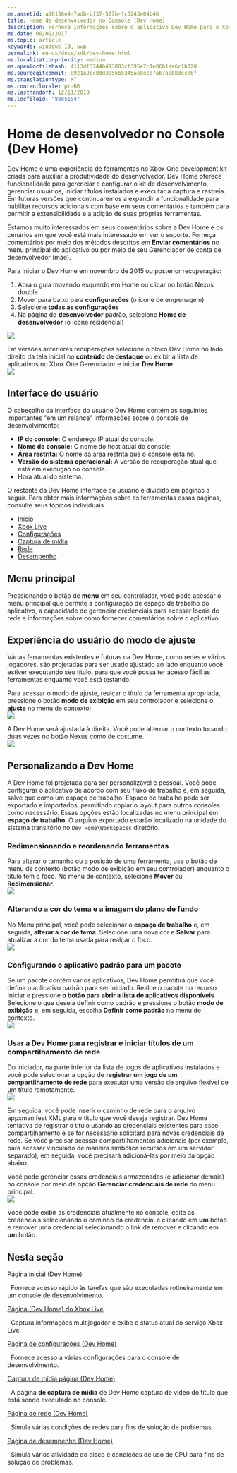 ```yaml
---
ms.assetid: a56156e4-7adb-bf37-527b-fc3243e04b46
title: Home de desenvolvedor no Console (Dev Home)
description: Fornece informações sobre o aplicativo Dev Home para o Xbox One.
ms.date: 08/09/2017
ms.topic: article
keywords: windows 10, uwp
permalink: en-us/docs/xdk/dev-home.html
ms.localizationpriority: medium
ms.openlocfilehash: 4113df37446d93883cf395e7c1e86b1de6c1b328
ms.sourcegitcommit: 8921a9cc0dd3e5665345ae8eca7ab7aeb83ccc6f
ms.translationtype: MT
ms.contentlocale: pt-BR
ms.lasthandoff: 12/11/2018
ms.locfileid: "8885154"
---
```

# <a name="developer-home-on-the-console-dev-home"></a>Home de desenvolvedor no Console (Dev Home)
   
  
Dev Home é uma experiência de ferramentas no Xbox One development kit criada para auxiliar a produtividade do desenvolvedor. Dev Home oferece funcionalidade para gerenciar e configurar o kit de desenvolvimento, gerenciar usuários, iniciar títulos instalados e executar a captura e rastreia. Em futuras versões que continuaremos a expandir a funcionalidade para habilitar recursos adicionais com base em seus comentários e também para permitir a extensibilidade e a adição de suas próprias ferramentas.   
   
  
Estamos muito interessados em seus comentários sobre a Dev Home e os cenários em que você está mais interessado em ver o suporte. Forneça comentários por meio dos métodos descritos em **Enviar comentários** no menu principal do aplicativo ou por meio de seu Gerenciador de conta de desenvolvedor (mãe).   
   
  
Para iniciar o Dev Home em novembro de 2015 ou posterior recuperação:  
 
   1. Abra o guia movendo esquerdo em Home ou clicar no botão Nexus double  
   1. Mover para baixo para **configurações** (o ícone de engrenagem)   
   1. Selecione **todas as configurações**  
   1. Na página do **desenvolvedor** padrão, selecione **Home de desenvolvedor** (o ícone residencial)   

 ![](images/dev_home_icons.png)   
  
Em versões anteriores recuperações selecione o bloco Dev Home no lado direito da tela inicial no **conteúdo de destaque** ou exibir a lista de aplicativos no Xbox One Gerenciador e iniciar **Dev Home**.   
 ![](images/dev_home_1.png) 
<a id="ID4EBC"></a>

   

## <a name="user-interface"></a>Interface do usuário  
   
  
O cabeçalho da interface do usuário Dev Home contém as seguintes importantes "em um relance" informações sobre o console de desenvolvimento:   
 
   *  **IP do console:** O endereço IP atual do console.   
   *  **Nome do console:** O nome do host atual do console.  
   *  **Área restrita:** O nome da área restrita que o console está no.  
   *  **Versão do sistema operacional:** A versão de recuperação atual que está em execução no console.
   *  Hora atual do sistema.   

   
  
O restante da Dev Home interface do usuário é dividido em páginas a seguir. Para obter mais informações sobre as ferramentas essas páginas, consulte seus tópicos individuais.   
 
   *  [Início](devhome-home.md)  
   *  [Xbox Live](devhome-live.md)  
   *  [Configurações](devhome-settings.md)  
   *  [Captura de mídia](devhome-capture.md)  
   *  [Rede](devhome-networking.md)  
   *  [Desempenho](devhome-performance.md)  

  
<a id="ID4EKE"></a>

   

## <a name="main-menu"></a>Menu principal  
   
  
Pressionando o botão de **menu** em seu controlador, você pode acessar o menu principal que permite a configuração de espaço de trabalho do aplicativo, a capacidade de gerenciar credenciais para acessar locais de rede e informações sobre como fornecer comentários sobre o aplicativo.   
  
<a id="ID4EUE"></a>

   

## <a name="snap-mode-ux"></a>Experiência do usuário do modo de ajuste  
   
  
Várias ferramentas existentes e futuras na Dev Home, como redes e vários jogadores, são projetadas para ser usado ajustado ao lado enquanto você estiver executando seu título, para que você possa ter acesso fácil às ferramentas enquanto você está testando.   
   
  
Para acessar o modo de ajuste, realçar o título da ferramenta apropriada, pressione o botão **modo de exibição** em seu controlador e selecione o **ajuste** no menu de contexto:  
 ![](images/dev_home_4.png)   
  
A Dev Home será ajustada à direita. Você pode alternar o contexto tocando duas vezes no botão Nexus como de costume.  
 ![](images/dev_home_5.png)  
<a id="ID4EKF"></a>

   

## <a name="customizing-dev-home"></a>Personalizando a Dev Home  
   
  
A Dev Home foi projetada para ser personalizável e pessoal. Você pode configurar o aplicativo de acordo com seu fluxo de trabalho e, em seguida, salve que como um espaço de trabalho. Espaço de trabalho pode ser exportado e importados, permitindo copiar o layout para outros consoles como necessário. Essas opções estão localizadas no menu principal em **espaço de trabalho**. O arquivo exportado estarão localizado na unidade do sistema transitório no `Dev Home\Workspaces` diretório.   
 
<a id="ID4EVF"></a>

   

### <a name="resizing-and-reordering-tools"></a>Redimensionando e reordenando ferramentas  
   
  
Para alterar o tamanho ou a posição de uma ferramenta, use o botão de menu de contexto (botão modo de exibição em seu controlador) enquanto o título tem o foco. No menu de contexto, selecione **Mover** ou **Redimensionar**.   
 ![](images/dev_home_6.png)  
<a id="ID4EEG"></a>

   

### <a name="changing-theme-color-and-background-image"></a>Alterando a cor do tema e a imagem do plano de fundo  
   
  
No Menu principal, você pode selecionar o **espaço de trabalho** e, em seguida, **alterar a cor de tema**. Selecione uma nova cor e **Salvar** para atualizar a cor do tema usada para realçar o foco.   
 ![](images/dev_home_7.png)  
<a id="ID4EVG"></a>

   

### <a name="setting-the-default-application-for-a-package"></a>Configurando o aplicativo padrão para um pacote  
   
  
Se um pacote contém vários aplicativos, Dev Home permitirá que você defina o aplicativo padrão para ser iniciado. Realce o pacote no recurso Iniciar e pressione **o botão para abrir a lista de aplicativos disponíveis** . Selecione o que deseja definir como padrão e pressione o botão **modo de exibição** e, em seguida, escolha **Definir como padrão** no menu de contexto.   
 ![](images/dev_home_setdefault.png)  
<a id="ID4EGH"></a>

   

### <a name="using-dev-home-to-register-and-launch-titles-from-a-network-share"></a>Usar a Dev Home para registrar e iniciar títulos de um compartilhamento de rede  
   
  
Do iniciador, na parte inferior da lista de jogos de aplicativos instalados e você pode selecionar a opção de **registrar um jogo de um compartilhamento de rede** para executar uma versão de arquivo flexível de um título remotamente.   
 ![](images/dev_home_8.png)   
  
Em seguida, você pode inserir o caminho de rede para o arquivo appxmanifest XML para o título que você deseja registrar. Dev Home tentativa de registrar o título usando as credenciais existentes para esse compartilhamento e se for necessário solicitará para novas credenciais de rede. Se você precisar acessar compartilhamentos adicionais (por exemplo, para acessar vinculado de maneira simbólica recursos em um servidor separado), em seguida, você precisará adicioná-las por meio da opção abaixo.   
   
  
Você pode gerenciar essas credenciais armazenadas (e adicionar demais) no console por meio da opção **Gerenciar credenciais de rede** do menu principal.   
 ![](images/dev_home_9.png)   
  
Você pode exibir as credenciais atualmente no console, edite as credenciais selecionando o caminho da credencial e clicando em **um** botão e remover uma credencial selecionando o link de remover e clicando em **um** botão.   
   
<a id="ID4EGAAC"></a>

   

## <a name="in-this-section"></a>Nesta seção  
  
[Página inicial (Dev Home)](devhome-home.md)  


&nbsp;&nbsp;Fornece acesso rápido às tarefas que são executadas rotineiramente em um console de desenvolvimento. 
  
  
[Página (Dev Home) do Xbox Live](devhome-live.md)  


&nbsp;&nbsp;Captura informações multijogador e exibe o status atual do serviço Xbox Live. 
  
  
[Página de configurações (Dev Home)](devhome-settings.md)  


&nbsp;&nbsp;Fornece acesso a várias configurações para o console de desenvolvimento. 
  
  
[Captura de mídia página (Dev Home)](devhome-capture.md)  


&nbsp;&nbsp;A página **de captura de mídia** de Dev Home captura de vídeo do título que está sendo executado no console. 
  
  
[Página de rede (Dev Home)](devhome-networking.md)  


&nbsp;&nbsp;Simula várias condições de redes para fins de solução de problemas. 
  
  
[Página de desempenho (Dev Home)](devhome-performance.md)  


&nbsp;&nbsp;Simula vários atividade do disco e condições de uso de CPU para fins de solução de problemas. 
 